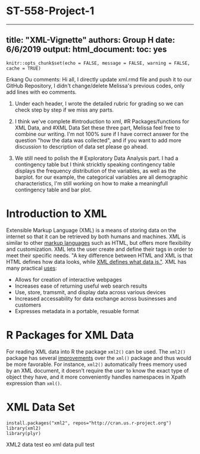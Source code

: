 # ST-558-Project-1
---
title: "XML-Vignette"
authors: Group H
date: 6/6/2019
output:
  html_document:
    toc: yes
---

```{r setup, include=FALSE}
knitr::opts_chunk$set(echo = FALSE, message = FALSE, warning = FALSE, cache = TRUE)
```
Erkang Ou comments: Hi all, I directly update xml.rmd file and push it to our GitHub Repository, I didn't change/delete Melissa's previous codes, only add lines with eo comments. 

1. Under each header, I wrote the detailed rubric for grading so we can check step by step if we miss any parts.

2. I think we've complete #introduction to xml, #R Packages/functions for XML Data, and #XML Data Set these three part, Melissa feel free to combine our writing. I'm not 100% sure if I have correct answer for the question "how the data was collected", and if you want to add more discussion to description of data set please go ahead.

3. We still need to polish the # Exploratory Data Analysis part. I had a contingency table but I think stricktly speaking contingency table displays the frequency distribution of the variables, as well as the barplot. for our example, the categorical variables are all demographic characteristics, I'm still working on how to make a meaningfull contingency table and bar plot. 



# Introduction to XML 

Extensible Markup Language (XML) is a means of storing data on the internet so that it can be retrieved by both humans and machines. XML is similar to other [markup languages](https://en.wikipedia.org/wiki/Markup_language) such as HTML, but offers more flexibility and customization. XML lets the user create and define their tags in order to meet their specific needs. "A key difference between HTML and XML is that HTML defines how data looks, while [XML defines what data is."](https://www.makeuseof.com/tag/xml-file-case-wondering/). XML has many practical [uses](https://www.ibm.com/support/knowledgecenter/en/ssw_ibm_i_71/rzamj/rzamjintrouses.htm):

* Allows for creation of interactive webpages  
* Increases ease of returning useful web search results  
* Use, store, tramsmit, and display data across various devices  
* Increased accessability for data exchange across businesses and customers  
* Expresses metadata in a portable, resuable format  

# R Packages for XML Data

For reading XML data into R the package `xml2()` can be used. The `xml2()` package has several [improvements](https://www.rdocumentation.org/packages/xml2/versions/1.2.0) over the `xml()` package and thus would be more favorable. For instance, `xml2()` automatically frees memory used by an XML document, it doesn't require the user to know the exact type of object they have, and it more conveniently handles namespaces in Xpath expression than `xml()`. 

# XML Data Set

```{r read in data}
install.packages("xml2", repos="http://cran.us.r-project.org")
library(xml2)
library(plyr)
```

XML2 data test eo
xml data pull test
